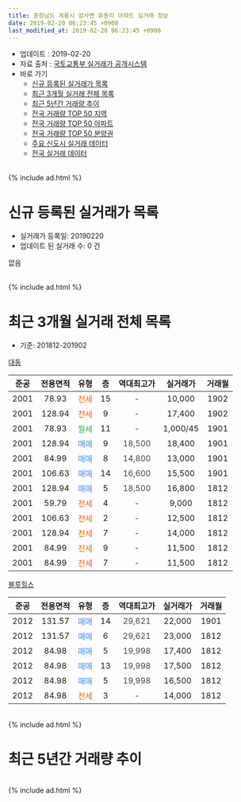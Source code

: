 ```yaml
---
title: 충청남도 계룡시 엄사면 유동리 아파트 실거래 정보
date: 2019-02-20 06:23:45 +0900
last_modified_at: 2019-02-20 06:23:45 +0900
---
```


* 업데이트 : 2019-02-20
* 자료 출처 : [국토교통부 실거래가 공개시스템](http://rt.molit.go.kr)
* 바로 가기
    * [신규 등록된 실거래가 목록](#신규-등록된-실거래가-목록)
    * [최근 3개월 실거래 전체 목록](#최근-3개월-실거래-전체-목록)
    * [최근 5년간 거래량 추이](#최근-5년간-거래량-추이)
    * [전국 거래량 TOP 50 지역](https://inasie.github.io/apt-trade-info/최근-3개월-전국에서-가장-거래가-많이-발생한-지역)
    * [전국 거래량 TOP 50 아파트](https://inasie.github.io/apt-trade-info/최근-3개월-전국에서-가장-거래가-많이-발생한-아파트)
    * [전국 거래량 TOP 50 분양권](https://inasie.github.io/apt-trade-info/최근-3개월-전국에서-가장-거래가-많이-발생한-분양권)
    * [주요 신도시 실거래 데이터](https://inasie.github.io/apt-trade-info/주요-신도시)
    * [전국 실거래 데이터](https://inasie.github.io/apt-trade-info/전국)
<br>
{% include ad.html %}
<br>

# 신규 등록된 실거래가 목록
* 실거래가 등록일: 20190220
* 업데이트 된 실거래 수: 0 건

없음

<br>
{% include ad.html %}
<br>

# 최근 3개월 실거래 전체 목록
* 기준: 201812-201902


[대동](https://search.naver.com/search.naver?query=%EC%B6%A9%EC%B2%AD%EB%82%A8%EB%8F%84+%EA%B3%84%EB%A3%A1%EC%8B%9C+%EC%97%84%EC%82%AC%EB%A9%B4+%EC%9C%A0%EB%8F%99%EB%A6%AC+%EB%8C%80%EB%8F%99)

|준공|전용면적|유형|층|역대최고가|실거래가|거래월|
|:---:|:---:|:---:|:---:|:---:|:---:|:---:|
|2001|78.93|<span style="color:#ff5a00">전세</span>|15|<span style="color:#444444">-</span>|10,000|1902|
|2001|128.94|<span style="color:#ff5a00">전세</span>|9|<span style="color:#444444">-</span>|17,400|1902|
|2001|78.93|<span style="color:#34a853">월세</span>|11|<span style="color:#444444">-</span>|1,000/45|1901|
|2001|128.94|<span style="color:#4285f3">매매</span>|9|<span style="color:#444444">18,500</span>|18,400|1901|
|2001|84.99|<span style="color:#4285f3">매매</span>|8|<span style="color:#444444">14,800</span>|13,000|1901|
|2001|106.63|<span style="color:#4285f3">매매</span>|14|<span style="color:#444444">16,600</span>|15,500|1901|
|2001|128.94|<span style="color:#4285f3">매매</span>|5|<span style="color:#444444">18,500</span>|16,800|1812|
|2001|59.79|<span style="color:#ff5a00">전세</span>|4|<span style="color:#444444">-</span>|9,000|1812|
|2001|106.63|<span style="color:#ff5a00">전세</span>|2|<span style="color:#444444">-</span>|12,500|1812|
|2001|128.94|<span style="color:#ff5a00">전세</span>|7|<span style="color:#444444">-</span>|14,000|1812|
|2001|84.99|<span style="color:#ff5a00">전세</span>|9|<span style="color:#444444">-</span>|11,500|1812|
|2001|84.99|<span style="color:#ff5a00">전세</span>|7|<span style="color:#444444">-</span>|11,500|1812|

[블루힐스](https://search.naver.com/search.naver?query=%EC%B6%A9%EC%B2%AD%EB%82%A8%EB%8F%84+%EA%B3%84%EB%A3%A1%EC%8B%9C+%EC%97%84%EC%82%AC%EB%A9%B4+%EC%9C%A0%EB%8F%99%EB%A6%AC+%EB%B8%94%EB%A3%A8%ED%9E%90%EC%8A%A4)

|준공|전용면적|유형|층|역대최고가|실거래가|거래월|
|:---:|:---:|:---:|:---:|:---:|:---:|:---:|
|2012|131.57|<span style="color:#4285f3">매매</span>|14|<span style="color:#444444">29,621</span>|22,000|1901|
|2012|131.57|<span style="color:#4285f3">매매</span>|6|<span style="color:#444444">29,621</span>|23,000|1812|
|2012|84.98|<span style="color:#4285f3">매매</span>|5|<span style="color:#444444">19,998</span>|17,400|1812|
|2012|84.98|<span style="color:#4285f3">매매</span>|13|<span style="color:#444444">19,998</span>|17,500|1812|
|2012|84.98|<span style="color:#4285f3">매매</span>|5|<span style="color:#444444">19,998</span>|16,500|1812|
|2012|84.98|<span style="color:#ff5a00">전세</span>|3|<span style="color:#444444">-</span>|14,000|1812|


<br>
{% include ad.html %}
<br>

# 최근 5년간 거래량 추이


<div style="width:100%;">
    <canvas id="deal_progress" height="200"></canvas>
</div>

<script>
new Chart(document.getElementById("deal_progress"), {
    type: 'line',
    data: {
        labels: ['201402','201403','201404','201405','201406','201407','201408','201409','201410','201411','201412','201501','201502','201503','201504','201505','201506','201507','201508','201509','201510','201511','201512','201601','201602','201603','201604','201605','201606','201607','201608','201609','201610','201611','201612','201701','201702','201703','201704','201705','201706','201707','201708','201709','201710','201711','201712','201801','201802','201803','201804','201805','201806','201807','201808','201809','201810','201811','201812','201901','201902'],
        datasets: [{
            label: '매매',
            pointRadius: 1,
            data: [6, 8, 4, 3, 2, 1, 5, 2, 2, 3, 2, 3, 3, 8, 2, 3, 5, 5, 8, 6, 7, 7, 6, 4, 2, 4, 3, 2, 0, 2, 1, 8, 26, 10, 11, 7, 8, 7, 2, 5, 28, 22, 6, 13, 9, 7, 7, 10, 8, 3, 3, 8, 1, 3, 6, 4, 7, 2, 5, 4, 0],
            borderColor: "rgba(255, 201, 14, 1)",
            backgroundColor: "rgba(255, 201, 14, 0.5)",
            fill: false,
            lineTension: 0
        },{
            label: '전월세',
            pointRadius: 1,
            data: [18, 6, 6, 8, 4, 5, 3, 4, 4, 8, 13, 9, 9, 5, 7, 4, 4, 4, 10, 4, 12, 8, 15, 10, 9, 6, 3, 0, 3, 2, 6, 3, 8, 7, 5, 5, 3, 5, 3, 1, 3, 3, 5, 1, 3, 5, 5, 7, 2, 3, 1, 1, 1, 3, 5, 2, 1, 3, 6, 1, 2],
            borderColor: "rgba(0, 141, 185, 1)",
            backgroundColor: "rgba(0, 141, 185, 0.5)",
            fill: false,
            lineTension: 0
        }
        ]
    },
    options: {
        responsive: true,
        title: {
            display: false
        },
        tooltips: {
            mode: 'index',
            intersect: false
        },
        hover: {
            mode: 'nearest',
            intersect: true
        },
        scales: {
            xAxes: [{
                display: true,
                scaleLabel: {
                    display: true,
                    labelString: '년/월'
                }
            }],
            yAxes: [{
                display: true,
                ticks: {
                    suggestedMin: 0,
                },
                scaleLabel: {
                    display: true,
                    labelString: '실거래 수'
                }
            }]
        }
    }
});

</script>


<br>
{% include ad.html %}
<br>

